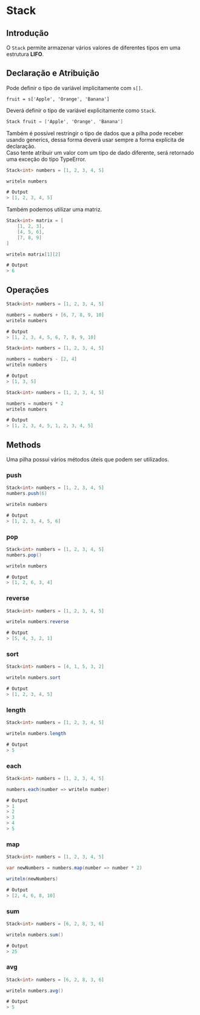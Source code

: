 # Stack

## Introdução

O `Stack` permite armazenar vários valores de diferentes tipos em uma estrutura **LIFO**.

## Declaração e Atribuição

Pode definir o tipo de variável implicitamente com `s[]`.

```
fruit = s['Apple', 'Orange', 'Banana']
```

Deverá definir o tipo de variável explicitamente como `Stack`.

```csharp
Stack fruit = ['Apple', 'Orange', 'Banana']
```

Também é possível restringir o tipo de dados que a pilha pode receber usando generics, dessa forma deverá usar sempre a forma explícita de declaração.\
Caso tente atribuir um valor com um tipo de dado diferente, será retornado uma exceção do tipo TypeError.

```csharp
Stack<int> numbers = [1, 2, 3, 4, 5]

writeln numbers

# Output
> [1, 2, 3, 4, 5]
```

Também podemos utilizar uma matriz.

```csharp
Stack<int> matrix = [
    [1, 2, 3],
    [4, 5, 6],
    [7, 8, 9]
]

writeln matrix[1][2]

# Output
> 6
```

## Operações

```csharp
Stack<int> numbers = [1, 2, 3, 4, 5]

numbers = numbers + [6, 7, 8, 9, 10]
writeln numbers

# Output
> [1, 2, 3, 4, 5, 6, 7, 8, 9, 10]
```

```csharp
Stack<int> numbers = [1, 2, 3, 4, 5]

numbers = numbers - [2, 4]
writeln numbers

# Output
> [1, 3, 5]
```

```csharp
Stack<int> numbers = [1, 2, 3, 4, 5]

numbers = numbers * 2
writeln numbers

# Output
> [1, 2, 3, 4, 5, 1, 2, 3, 4, 5]
```

## Methods

Uma pilha possui vários métodos úteis que podem ser utilizados.

### push

```csharp
Stack<int> numbers = [1, 2, 3, 4, 5]
numbers.push(6)

writeln numbers

# Output
> [1, 2, 3, 4, 5, 6]
```

### pop

```csharp
Stack<int> numbers = [1, 2, 3, 4, 5]
numbers.pop()

writeln numbers

# Output
> [1, 2, 6, 3, 4]
```

### reverse

```csharp
Stack<int> numbers = [1, 2, 3, 4, 5]

writeln numbers.reverse

# Output
> [5, 4, 3, 2, 1]
```

### sort

```csharp
Stack<int> numbers = [4, 1, 5, 3, 2]

writeln numbers.sort

# Output
> [1, 2, 3, 4, 5]
```

### length

```csharp
Stack<int> numbers = [1, 2, 3, 4, 5]

writeln numbers.length

# Output
> 5
```

### each

```csharp
Stack<int> numbers = [1, 2, 3, 4, 5]

numbers.each(number => writeln number)

# Output
> 1
> 2
> 3
> 4
> 5
```

### map

```csharp
Stack<int> numbers = [1, 2, 3, 4, 5]

var newNumbers = numbers.map(number => number * 2)

writeln(newNumbers)

# Output
> [2, 4, 6, 8, 10]
```

### sum

```csharp
Stack<int> numbers = [6, 2, 8, 3, 6]

writeln numbers.sum()

# Output
> 25
```

### avg

```csharp
Stack<int> numbers = [6, 2, 8, 3, 6]

writeln numbers.avg()

# Output
> 5
```
